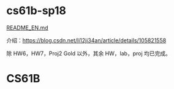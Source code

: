 # cs61b-sp18

[README_EN.md](README_EN.md)

介绍：<https://blog.csdn.net/li12ji34an/article/details/105821558>

除 HW6，HW7，Proj2 Gold 以外，其余 HW，lab，proj 均已完成。
# CS61B
